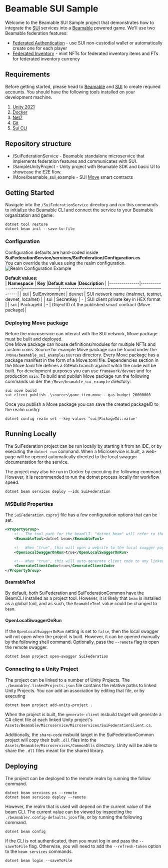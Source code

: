 # Beamable SUI Sample

Welcome to the Beamable SUI Sample project that demonstrates how
to integrate the [SUI](https://sui.io/) services into a [Beamable](https://beamable.com/) powered game. We'll
use two Beamable federation features:

- [Federated Authentication](https://github.com/beamable/FederatedAuthentication) - use SUI non-custodial wallet or automatically 
  create one for each player
- [Federated Inventory](https://github.com/beamable/FederatedInventory) - mint NFTs for federated inventory items
  and FTs for federated inventory currency

## Requirements

Before getting started, please head to [Beamable](https://beamable.com/) and [SUI](https://blog.sui.io/sui-wallets/) to create
required accounts.
You should have the following tools installed on your development machine.

1. [Unity 2021](https://unity.com/download)
2. [Docker](https://www.docker.com/products/docker-desktop/)
3. [Net7](https://dotnet.microsoft.com/en-us/download/dotnet/7.0)
4. [Git](https://git-scm.com/downloads)
5. [Sui CLI](https://docs.sui.io/guides/developer/getting-started/sui-install)

## Repository structure
- /SuiFederationService - Beamable standalone microservice that implements federation features and communicates with
  SUI.
- /SampleUnityProject - Unity project with Beamable SDK and basic UI to showcase the E2E flow.
- /Move/beamable_sui_example - SUI [Move](https://docs.sui.io/concepts/sui-move-concepts) smart contracts

## Getting Started
Navigate into the ```/SuiFederationService``` directory and run this commands to initialize the Beamable CLI and
connect the service to your Beamable organization and game:

```shell
dotnet tool restore
dotnet beam init --save-to-file
```

### Configuration
Configuration defaults are hard-coded inside **SuiFederationService/services/SuiFederation/Configuration.cs**  
You can override the values using the realm configuration.  
![Realm Configuration Example](Screenshots/realm-config.png)

**Default values:**  
| **Namespace** | **Key**          |**Default value** |**Description**                                         |
|---------------|------------------|------------------|--------------------------------------------------------|
| sui           | SuiEnvironment   | devnet           | SUI network name (mainnet, testnet, devnet, localnet)  |
| sui           | SecretKey        | -                | SUI client private key in HEX format                   |
| sui           | PackageId        | -                | ObjectID of the published smart contract (Move package)|

### Deploying Move package
Before the microservice can interact with the SUI network, Move package must be built and deployed.  
One Move package can house definitions/modules for multiple NFTs and custom coins. 
Source for example Move package can be found under the ```/Move/beamable_sui_example/sources``` directory.
Every Move package has a package manifest in the form of a Move.toml file. Dependencies section in the Move.toml file defines a GitHub 
branch against witch the code will be built. For development purposes you can use ```framework/devnet``` and for production ```main```.
To build and publish Move package run the following commands un der the ```/Move/beamable_sui_example``` directory:
```shell
sui move build
sui client publish .\sources\game_item.move --gas-budget 20000000
```

Once you publish a Move package you can save the created packageID to the realm config:
```shell
dotnet config realm set --key-values 'sui|PackageId::value'
```

## Running Locally
The SuiFederation project can be run locally by starting it from an IDE, or by executing the `dotnet run` command.
When a Microservice is built, a web-page will be opened automatically directed to the local swagger documentation for the service.

The project may also be run in Docker by executing the following command. However, it is recommended to 
run the dotnet process locally for workflow speed. 
```shell
dotnet beam services deploy --ids SuiFederation
```

### MSBuild Properties
The `SuiFederation.csproj` file has a few configuration options that can be set.
```xml
<PropertyGroup>
    <!-- The tool path for the beamCLI. "dotnet beam" will refer to the local project tool, and "beam" would install to a globally installed tool -->
    <BeamableTool>dotnet beam</BeamableTool>

    <!-- When "true", this will open a website to the local swagger page for the running service -->
    <OpenLocalSwaggerOnRun>true</OpenLocalSwaggerOnRun>

    <!-- When "true", this will auto-generate client code to any linked unity projects -->
    <GenerateClientCode>true</GenerateClientCode>
</PropertyGroup>
```

#### BeamableTool
By default, both SuiFederation and SuiFederationCommon have the BeamCLI installed as a project tool. 
However, it is likely that `beam` is installed as a global tool, and as such, the `BeamableTool` value
could be changed to `beam`. 

#### OpenLocalSwaggerOnRun
If the `OpenLocalSwaggerOnRun` setting is set to `false`, then the local swagger will not open when the project is
built. However, it can be opened manually by the following shell command. Optionally, pass the `--remote` flag to open the
remote swagger. 
```shell
dotnet beam project open-swagger SuiFederation
```

### Connecting to a Unity Project
The project can be linked to a number of Unity Projects. The `./beamable/.linkedProjects.json` file 
contains the relative paths to linked Unity Projects. You can add an association by editing that file, 
or by executing
```shell
dotnet beam project add-unity-project .
```

When the project is built, the `generate-client` msbuild target will generate a C# client file
at each linked Unity project's `Assets/Beamable/Microservice/Microservices/SuiFederationClient.cs`. 

Additionally, the `share-code` msbuild target in the SuiFederationCommon project will copy their
built `.dll` files into the `Assets/Beamable/Microservices/CommonDlls` directory. Unity will be able
to share the `.dll` files meant for the shared library. 

## Deploying
The project can be deployed to the remote realm by running the follow command. 
```shell
dotnet beam services ps --remote
dotnet beam services deploy --remote
```

However, the realm that is used will depend on the current value of the beam CLI. The current value
can be viewed by inspecting the `./beamable/.config-defaults.json` file, or by running the following
command.
```shell
dotnet beam config
```

If the CLI is not authenticated, then you must log in and pass the `--saveToFile` flag. Otherwise, 
you will need to add the `--refresh-token` option to the `beam services` commands. 
```shell
dotnet beam login --saveToFile
```